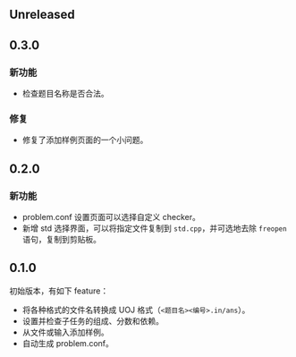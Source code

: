 ## Unreleased

## 0.3.0

### 新功能

-   检查题目名称是否合法。

### 修复

-   修复了添加样例页面的一个小问题。

## 0.2.0

### 新功能

-   problem.conf 设置页面可以选择自定义 checker。
-   新增 std 选择界面，可以将指定文件复制到 `std.cpp`，并可选地去除 `freopen` 语句，复制到剪贴板。

## 0.1.0

初始版本，有如下 feature：

-   将各种格式的文件名转换成 UOJ 格式（`<题目名><编号>.in/ans`）。
-   设置并检查子任务的组成、分数和依赖。
-   从文件或输入添加样例。
-   自动生成 problem.conf。
